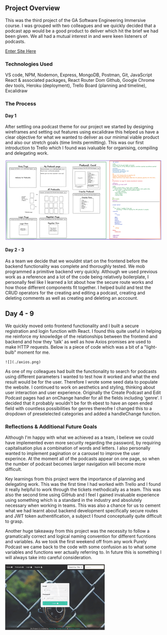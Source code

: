 ## Project Overview

This was the third project of the GA Software Engineering Immersive course. I was grouped with two colleagues and we quickly decided that a podcast app would be a good product to deliver which hit the brief we had been given. We all had a mutual interest in and were keen listeners of podcasts.

[Enter Site Here](https://podcastsapp.netlify.app/)

### Technologies Used

VS code, NPM, Nodemon, Express, MongoDB, Postman, Git, JavaScript React & associated packages, React Router Dom Github, Google Chrome dev tools, Heroku (deployment), Trello Board (planning and timeline), Excalidraw

### The Process

#### Day 1

After settling ona podcast theme for our project we started by designing wireframes and setting out features using excalidraw this helped us have a clear objective for what we wanted to deliver as our minimal viable product and also our stretch goals (time limits permitting). This was our first introduction to Trello which I found was ivaluable for organising, compiling and delegating work.

<img src="./wireframe.png" alt="excalidraw" width="900"/>

#### Day 2 - 3

As a team we decide that we wouldnt start on the frontend before the backend functionality was complete and thoroughly tested. We mob programmed a primitive backend very quickly. Although we used previous work as a reference and a lot of the code being relatively boilerplate, I personally feel like I learned a lot about how the secure route works and how those different components fit together.
I helped build and test the CRUD operators for the creating and editing a podcast, creating and deleting comments as well as creating and deleting an acccount.

## Day 4 - 9

We quickly moved onto frontend functionality and I built a secure registration and login function with React. I found this quite useful in helping me reinforce my knowledge of the relationships between the frontend and backend and how they 'talk' as well as how Axios promises are used to make HTTP requests. Below is a piece of code which was a bit of a "light-bulb" moment for me.

    ![](./axios.png)

As one of my colleagues had built the functionality to search for podcasts using different parameters I wanted to test how it worked and what the end result would be for the user. Therefore I wrote some seed data to populate the website. I continued to work on aesthetics and styling, thinking about user interaction and user experience. Originally the Create Podcast and Edit Podcast pages had an onChange handler for all the fields including 'genre'. I decided that it probably wouldn't be for th ebest to have an open ended field with countless possibilities for genres thereofre I changed this to a dropdown of preselelected categories and added a handleChange function.

### Reflections & Additional Future Goals

Although I'm happy with what we achieved as a team, I believe we could have implemented even more security regarding the password, by requiring capitalisation plus a combination of words and letters. I also personally wanted to implement pagination or a carousel to improve the user experince. At the moment all of the podcasts appear on one page, so when the number of podcast becomes larger navigation will become more difficult.

Key learnings from this project were the importance of planning and delegating work. This was the first time I had worked with Trello and I found it really helpful to work through the tickets methodically as a team. This was also the second time using GitHub and I feel I gained invaluable experience using something which is a standard in the industry and absolutely necessary when working in teams. This was also a chance for us to cement what we had learnt about backend development specifically secure routes and JWT token authentification, a subject I found conceptually quite difficult to grasp.

Another huge takeaway from this project was the necessity to follow a gramatically correct and logical naming convention for different fucntions and variables. As we took the first weekend off from any work Purely Podcast we came back to the code with some confusion as to what some variables and functions wer actually referring to. In future this is something I will always take into careful consideration.

![](./podcastdemo.gif)
